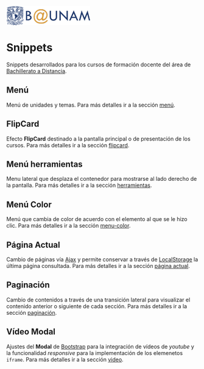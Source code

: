 ![alt text](images/b-unam.png "B@UNAM") 
# Snippets 
Snippets desarrollados para los cursos de formación docente del área de [Bachillerato a Distancia](http://www.bunam.unam.mx/).

## Menú
Menú de unidades y temas. Para más detalles ir a la sección [menú](menu/).

## FlipCard
Efecto __FlipCard__ destinado a la pantalla principal o de presentación de los cursos. Para más detalles ir a la sección [flipcard](flipcard/).

## Menú herramientas
Menu lateral que desplaza el contenedor para mostrarse al lado derecho de la pantalla. Para más detalles ir a la sección [herramientas](herramientas/).

## Menú Color
Menú que cambia de color de acuerdo con el elemento al que se le hizo clic. Para más detalles ir a la sección [menu-color](menu-color/).

## Página Actual
Cambio de páginas vía [Ajax](https://developer.mozilla.org/en-US/docs/AJAX/Getting_Started) y permite conservar a través de [LocalStorage](http://diveinto.html5doctor.com/storage.html) la última página consultada. Para más detalles ir a la sección [página actual](p-actual/).

## Paginación
Cambio de contenidos a través de una transición lateral para visualizar el contenido anterior o siguiente de cada sección. Para más detalles ir a la sección [paginación](pagination/).

## Vídeo Modal
Ajustes del __Modal__ de [Bootstrap](http://getbootstrap.com/javascript/#modals) para la integración de vídeos de _youtube_ y la funcionalidad _responsive_ para la implementación de los elemenetos `iframe`. Para más detalles ir a la sección [video](video/).
